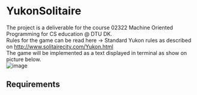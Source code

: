 # YukonSolitaire <br/>
 The project is a deliverable for the course 02322 Machine Oriented Programming for CS education @ DTU DK. <br/>
 Rules for the game can be read here -> Standard Yukon rules as described on http://www.solitairecity.com/Yukon.html <br/>
The game will be implemented as a text displayed in terminal as show on picture below.<br/>
![image](https://user-images.githubusercontent.com/43874899/115515545-87586780-a285-11eb-8616-fae8d744a74c.png) <br/>

## Requirements<br/>

